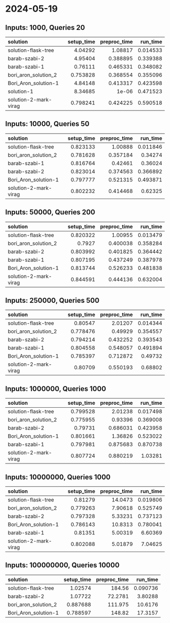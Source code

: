 # 2024-05-19

## Inputs: 1000, Queries 20

| solution              |   setup_time |   preproc_time |   run_time |
|:----------------------|-------------:|---------------:|-----------:|
| solution-flask-tree   |     4.04292  |       1.08817  |   0.014533 |
| barab-szabi-2         |     4.95404  |       0.388895 |   0.339388 |
| barab-szabi-1         |     0.76111  |       0.465331 |   0.348082 |
| bori_aron_solution_2  |     0.753828 |       0.368554 |   0.355096 |
| Bori_Aron_solution-1  |     4.84148  |       0.413317 |   0.423598 |
| solution-1            |     8.34685  |       1e-06    |   0.471523 |
| solution-2-mark-virag |     0.798241 |       0.424225 |   0.590518 |

## Inputs: 10000, Queries 50

| solution              |   setup_time |   preproc_time |   run_time |
|:----------------------|-------------:|---------------:|-----------:|
| solution-flask-tree   |     0.823133 |       1.00888  |   0.011846 |
| bori_aron_solution_2  |     0.781628 |       0.357184 |   0.34274  |
| barab-szabi-1         |     0.816764 |       0.42461  |   0.36024  |
| barab-szabi-2         |     0.823014 |       0.374563 |   0.366892 |
| Bori_Aron_solution-1  |     0.797777 |       0.521315 |   0.493871 |
| solution-2-mark-virag |     0.802232 |       0.414468 |   0.62325  |

## Inputs: 50000, Queries 200

| solution              |   setup_time |   preproc_time |   run_time |
|:----------------------|-------------:|---------------:|-----------:|
| solution-flask-tree   |     0.820322 |       1.00955  |   0.013479 |
| bori_aron_solution_2  |     0.7927   |       0.400038 |   0.358284 |
| barab-szabi-2         |     0.803992 |       0.401825 |   0.364442 |
| barab-szabi-1         |     0.807195 |       0.437249 |   0.387978 |
| Bori_Aron_solution-1  |     0.813744 |       0.526233 |   0.481838 |
| solution-2-mark-virag |     0.844591 |       0.444136 |   0.632004 |

## Inputs: 250000, Queries 500

| solution              |   setup_time |   preproc_time |   run_time |
|:----------------------|-------------:|---------------:|-----------:|
| solution-flask-tree   |     0.80547  |       2.01207  |   0.014344 |
| bori_aron_solution_2  |     0.778476 |       0.49929  |   0.354557 |
| barab-szabi-2         |     0.794214 |       0.432252 |   0.393543 |
| barab-szabi-1         |     0.804558 |       0.548057 |   0.491894 |
| Bori_Aron_solution-1  |     0.785397 |       0.712872 |   0.49732  |
| solution-2-mark-virag |     0.80709  |       0.550193 |   0.68802  |

## Inputs: 1000000, Queries 1000

| solution              |   setup_time |   preproc_time |   run_time |
|:----------------------|-------------:|---------------:|-----------:|
| solution-flask-tree   |     0.799528 |       2.01238  |   0.017498 |
| bori_aron_solution_2  |     0.775955 |       0.93396  |   0.369008 |
| barab-szabi-2         |     0.79731  |       0.686031 |   0.423958 |
| Bori_Aron_solution-1  |     0.801661 |       1.36826  |   0.523022 |
| barab-szabi-1         |     0.797981 |       0.875683 |   0.870738 |
| solution-2-mark-virag |     0.807724 |       0.880219 |   1.03281  |

## Inputs: 10000000, Queries 1000

| solution              |   setup_time |   preproc_time |   run_time |
|:----------------------|-------------:|---------------:|-----------:|
| solution-flask-tree   |     0.81279  |       14.0473  |   0.019806 |
| bori_aron_solution_2  |     0.779263 |        7.90618 |   0.525749 |
| barab-szabi-2         |     0.797328 |        5.33231 |   0.737123 |
| Bori_Aron_solution-1  |     0.786143 |       10.8313  |   0.780041 |
| barab-szabi-1         |     0.81351  |        5.00319 |   6.60369  |
| solution-2-mark-virag |     0.802088 |        5.01879 |   7.04625  |

## Inputs: 100000000, Queries 10000

| solution             |   setup_time |   preproc_time |   run_time |
|:---------------------|-------------:|---------------:|-----------:|
| solution-flask-tree  |     1.02574  |       184.56   |   0.090736 |
| barab-szabi-2        |     1.07722  |        72.2781 |   3.80288  |
| bori_aron_solution_2 |     0.887688 |       111.975  |  10.6176   |
| Bori_Aron_solution-1 |     0.788597 |       148.82   |  17.3157   |